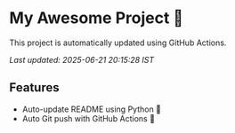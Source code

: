 # My Awesome Project 🚀

This project is automatically updated using GitHub Actions.

_Last updated: 2025-06-21 20:15:28 IST_

## Features
- Auto-update README using Python 🐍
- Auto Git push with GitHub Actions 🤖
